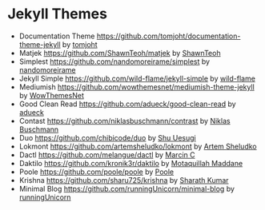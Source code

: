 # Jekyll Themes

- Documentation Theme https://github.com/tomjoht/documentation-theme-jekyll by [tomjoht](https://github.com/tomjoht)
- Matjek https://github.com/ShawnTeoh/matjek by [ShawnTeoh](https://github.com/ShawnTeoh)
- Simplest https://github.com/nandomoreirame/simplest by [nandomoreirame](https://github.com/nandomoreirame)
- Jekyll Simple https://github.com/wild-flame/jekyll-simple by [wild-flame](https://github.com/wild-flame)
- Mediumish https://github.com/wowthemesnet/mediumish-theme-jekyll by [WowThemesNet](https://github.com/wowthemesnet)
- Good Clean Read https://github.com/adueck/good-clean-read by [adueck](https://github.com/adueck)
- Contast https://github.com/niklasbuschmann/contrast by [Niklas Buschmann](https://github.com/niklasbuschmann)
- Duo https://github.com/chibicode/duo by [Shu Uesugi](https://github.com/chibicode)
- Lokmont https://github.com/artemsheludko/lokmont by [Artem Sheludko](https://github.com/artemsheludko)
- Dactl https://github.com/melangue/dactl by [Marcin C](https://github.com/melangue)
- Daktilo https://github.com/kronik3r/daktilo by [Motaquillah Maddane](https://github.com/kronik3r)
- Poole https://github.com/poole/poole by [Poole](https://github.com/poole)
- Krishna https://github.com/sharu725/krishna by [Sharath Kumar](https://github.com/sharu725)
- Minimal Blog https://github.com/runningUnicorn/minimal-blog by [runningUnicorn](https://github.com/runningUnicorn)
